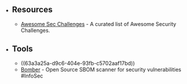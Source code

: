 - ## Resources
	- [Awesome Sec Challenges](https://github.com/mikeprivette/awesome-sec-challenges) - A curated list of Awesome Security Challenges.
- ## Tools
	- ((63a3a25a-d9c6-404e-93fb-c5702aaf17bd))
	- [Bomber](https://github.com/devops-kung-fu/bomber) - Open Source SBOM scanner for security vulnerabilities #InfoSec